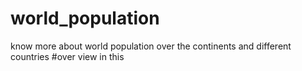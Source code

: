 # world_population
 know more about world population over the continents and different countries
 #over view 
 in this 
